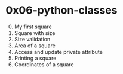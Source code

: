 # 0x06-python-classes

0. My first square
1. Square with size
2. Size validation
3. Area of a square
4. Access and update private attribute
5. Printing a square
6. Coordinates of a square
